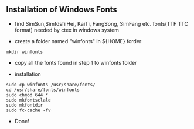 ## Installation of Windows Fonts

* find SimSun,SimfdsfiiHei, KaiTi, FangSong, SimFang etc. fonts(TTF TTC format) needed by ctex in windows system

* create a folder named "winfonts" in ${HOME} forder
```
mkdir winfonts
```
* copy all the fonts found in step 1 to winfonts folder 

* installation
```
sudo cp winfonts /usr/share/fonts/
cd /usr/share/fonts/winfonts
sudo chmod 644 *
sudo mkfontsclale
sudo mkfontdir
sudo fc-cache -fv
```
* Done!
